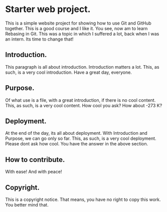 # Starter web project.
This is a simple website project for showing how to use Git and GitHub together.
This is a good course and I like it.
You see, now am to learn Rebasing in Git.
This was a topic in which I suffered a lot, back when I was an intern.
Its time to change that!

## Introduction.
This paragraph is all about introduction.
Introduction matters a lot.
This, as such, is a very cool introduction.
Have a great day, everyone.

## Purpose.
Of what use is a file, with a great introduction, if there is no cool content.
This, as such, is a very cool content.
How cool you ask?
How about -273 K?

## Deployment.
At the end of the day, its all about deployment.
With Introduction and Purpose, we can go only so far.
This, as such, is a very cool deployment.
Please dont ask how cool.
You have the answer in the above section.

## How to contribute.
With ease!
And with peace!

## Copyright.
This is a copyright notice.
That means, you have no right to copy this work.
You better mind that.

